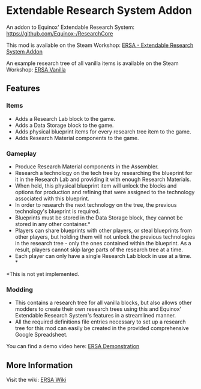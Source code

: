 # Extendable Research System Addon
An addon to Equinox' Extendable Research System: https://github.com/Equinox-/ResearchCore

This mod is available on the Steam Workshop: [ERSA - Extendable Research System Addon](https://steamcommunity.com/sharedfiles/filedetails/?id=1632059698)

An example research tree of all vanilla items is available on the Steam Workshop: [ERSA Vanilla](https://steamcommunity.com/sharedfiles/filedetails/?id=1632059698)

## Features
### Items
* Adds a Research Lab block to the game.
* Adds a Data Storage block to the game.
* Adds physical blueprint items for every research tree item to the game.
* Adds Research Material components to the game.

### Gameplay
* Produce Research Material components in the Assembler.
* Research a technology on the tech tree by researching the blueprint for it in the Research Lab and providing it with enough Research Materials.
* When held, this physical blueprint item will unlock the blocks and options for production and refining that were assigned to the technology associated with this blueprint.
* In order to research the next technology on the tree, the previous technology's blueprint is required.
* Blueprints must be stored in the Data Storage block, they cannot be stored in any other container.*
* Players can share blueprints with other players, or steal blueprints from other players, but holding them will not unlock the previous technologies in the research tree - only the ones contained within the blueprint. As a result, players cannot skip large parts of the research tree at a time.
* Each player can only have a single Research Lab block in use at a time. *

*This is not yet implemented.

### Modding
* This contains a research tree for all vanilla blocks, but also allows other modders to create their own research trees using this and Equinox' Extendable Research System's features in a streamlined manner.
* All the required definitions file entries necessary to set up a research tree for this mod can easily be created in the provided comprehensive Google Spreadsheet.

You can find a demo video here: [ERSA Demonstration](https://www.youtube.com/watch?v=EyulLFf8eV4)

## More Information
Visit the wiki: [ERSA Wiki](https://github.com/enenra/ersa/wiki)
